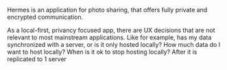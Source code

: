Hermes is an application for photo sharing, that offers fully private and encrypted communication.

As a local-first, privancy focused app, there are UX decisions that are not relevant to most mainstream applications. Like for example, has my data synchronized with a server, or is it only hosted locally? How much data do I want to host locally? When is it ok to stop hosting locally? After it is replicated to 1 server
